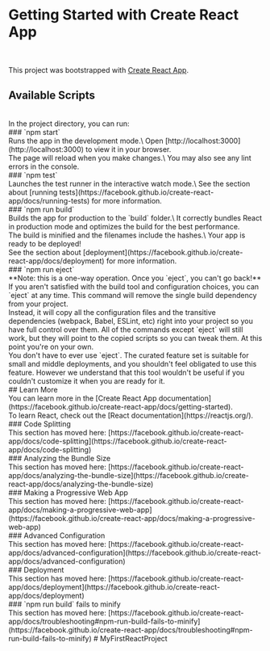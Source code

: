 # Getting Started with Create React App
<br>

This project was bootstrapped with [Create React App](https://github.com/facebook/create-react-app).
<br>
## Available Scripts
<br>
In the project directory, you can run:
<br>
### `npm start`
<br>
Runs the app in the development mode.\
Open [http://localhost:3000](http://localhost:3000) to view it in your browser.
<br>
The page will reload when you make changes.\
You may also see any lint errors in the console.
<br>
### `npm test`
<br>
Launches the test runner in the interactive watch mode.\
See the section about [running tests](https://facebook.github.io/create-react-app/docs/running-tests) for more information.
<br>
### `npm run build`
<br>
Builds the app for production to the `build` folder.\
It correctly bundles React in production mode and optimizes the build for the best performance.
<br>
The build is minified and the filenames include the hashes.\
Your app is ready to be deployed!
<br>
See the section about [deployment](https://facebook.github.io/create-react-app/docs/deployment) for more information.
<br>
### `npm run eject`
<br>
**Note: this is a one-way operation. Once you `eject`, you can't go back!**
<br>
If you aren't satisfied with the build tool and configuration choices, you can `eject` at any time. This command will remove the single build dependency from your project.
<br>
Instead, it will copy all the configuration files and the transitive dependencies (webpack, Babel, ESLint, etc) right into your project so you have full control over them. All of the commands except `eject` will still work, but they will point to the copied scripts so you can tweak them. At this point you're on your own.
<br>
You don't have to ever use `eject`. The curated feature set is suitable for small and middle deployments, and you shouldn't feel obligated to use this feature. However we understand that this tool wouldn't be useful if you couldn't customize it when you are ready for it.
<br>
## Learn More
<br>
You can learn more in the [Create React App documentation](https://facebook.github.io/create-react-app/docs/getting-started).
<br>
To learn React, check out the [React documentation](https://reactjs.org/).
<br>
### Code Splitting
<br>
This section has moved here: [https://facebook.github.io/create-react-app/docs/code-splitting](https://facebook.github.io/create-react-app/docs/code-splitting)
<br>
### Analyzing the Bundle Size
<br>
This section has moved here: [https://facebook.github.io/create-react-app/docs/analyzing-the-bundle-size](https://facebook.github.io/create-react-app/docs/analyzing-the-bundle-size)
<br>
### Making a Progressive Web App
<br>
This section has moved here: [https://facebook.github.io/create-react-app/docs/making-a-progressive-web-app](https://facebook.github.io/create-react-app/docs/making-a-progressive-web-app)
<br>
### Advanced Configuration
<br>
This section has moved here: [https://facebook.github.io/create-react-app/docs/advanced-configuration](https://facebook.github.io/create-react-app/docs/advanced-configuration)
<br>
### Deployment
<br>
This section has moved here: [https://facebook.github.io/create-react-app/docs/deployment](https://facebook.github.io/create-react-app/docs/deployment)
<br>
### `npm run build` fails to minify
<br>
This section has moved here: [https://facebook.github.io/create-react-app/docs/troubleshooting#npm-run-build-fails-to-minify](https://facebook.github.io/create-react-app/docs/troubleshooting#npm-run-build-fails-to-minify)
#   M y F i r s t R e a c t P r o j e c t 
 
 

